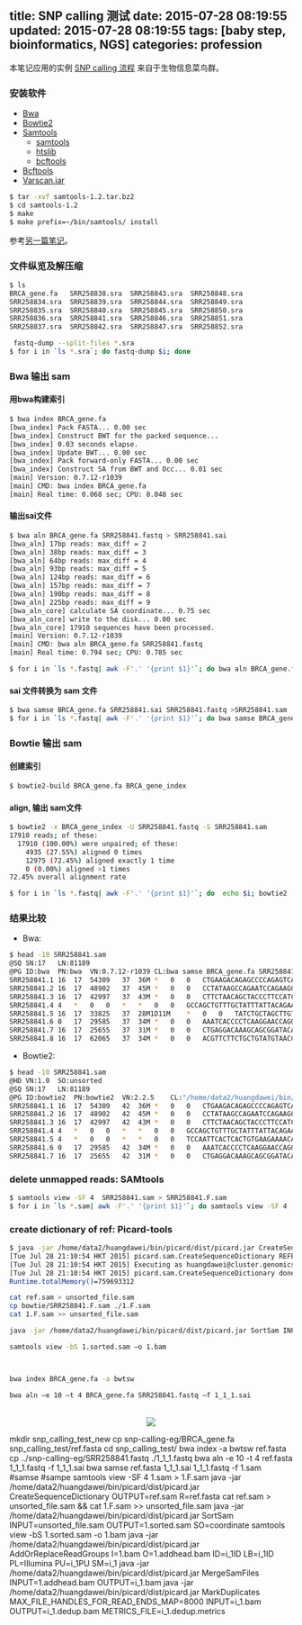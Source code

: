 title: SNP calling 测试
date: 2015-07-28 08:19:55
updated: 2015-07-28 08:19:55
tags: [baby step, bioinformatics, NGS]
categories: profession
---

本笔记应用的实例 [SNP calling 流程](http://sz.ctfs.ftn.qq.com/ftn_handler/3ef34cec7f4edc05a63d67886080331fcdebd7642054d1bbc1dc6b092209e9005fbf8d577e460c008a04633bdf9bb7ccdbb6bb5dab58571a835c7b60eb118d7d/snp-calling数据及流程实例.zip) 来自于生物信息菜鸟群。

### 安装软件

- [Bwa](http://nchc.dl.sourceforge.net/project/bio-bwa/bwa-0.7.12.tar.bz2)
- [Bowtie2](http://vorboss.dl.sourceforge.net/project/bowtie-bio/bowtie2/2.2.5/bowtie2-2.2.5-linux-x86_64.zip)
- [Samtools](http://cznic.dl.sourceforge.net/project/samtools/samtools/1.2/samtools-1.2.tar.bz2)
  - [samtools](http://nchc.dl.sourceforge.net/project/samtools/samtools/1.0/samtools-1.0.tar.bz2)
  - [htslib](http://cznic.dl.sourceforge.net/project/samtools/samtools/1.0/htslib-1.0.tar.bz2)
  - [bcftools](http://cznic.dl.sourceforge.net/project/samtools/samtools/1.0/bcftools-1.0.tar.bz2)
- [Bcftools]()
- [Varscan.jar]()

``` bash
$ tar -xvf samtools-1.2.tar.bz2 
$ cd samtools-1.2
$ make
$ make prefix=~/bin/samtools/ install
```

参考[另一篇笔记](SNP-calling-note.md)。

### 文件纵览及解压缩

``` bash
$ ls
BRCA_gene.fa   SRR258838.sra  SRR258843.sra  SRR258848.sra
SRR258834.sra  SRR258839.sra  SRR258844.sra  SRR258849.sra
SRR258835.sra  SRR258840.sra  SRR258845.sra  SRR258850.sra
SRR258836.sra  SRR258841.sra  SRR258846.sra  SRR258851.sra
SRR258837.sra  SRR258842.sra  SRR258847.sra  SRR258852.sra

 fastq-dump --split-files *.sra
$ for i in `ls *.sra`; do fastq-dump $i; done
```

### Bwa 输出 sam

#### 用bwa构建索引

``` bash
$ bwa index BRCA_gene.fa 
[bwa_index] Pack FASTA... 0.00 sec
[bwa_index] Construct BWT for the packed sequence...
[bwa_index] 0.03 seconds elapse.
[bwa_index] Update BWT... 0.00 sec
[bwa_index] Pack forward-only FASTA... 0.00 sec
[bwa_index] Construct SA from BWT and Occ... 0.01 sec
[main] Version: 0.7.12-r1039
[main] CMD: bwa index BRCA_gene.fa
[main] Real time: 0.068 sec; CPU: 0.048 sec
```

#### 输出sai文件

``` bash
$ bwa aln BRCA_gene.fa SRR258841.fastq > SRR258841.sai
[bwa_aln] 17bp reads: max_diff = 2
[bwa_aln] 38bp reads: max_diff = 3
[bwa_aln] 64bp reads: max_diff = 4
[bwa_aln] 93bp reads: max_diff = 5
[bwa_aln] 124bp reads: max_diff = 6
[bwa_aln] 157bp reads: max_diff = 7
[bwa_aln] 190bp reads: max_diff = 8
[bwa_aln] 225bp reads: max_diff = 9
[bwa_aln_core] calculate SA coordinate... 0.75 sec
[bwa_aln_core] write to the disk... 0.00 sec
[bwa_aln_core] 17910 sequences have been processed.
[main] Version: 0.7.12-r1039
[main] CMD: bwa aln BRCA_gene.fa SRR258841.fastq
[main] Real time: 0.794 sec; CPU: 0.785 sec

$ for i in `ls *.fastq| awk -F'.' '{print $1}'`; do bwa aln BRCA_gene.fa $i.fastq > $i.sai; done
```

#### sai 文件转换为 sam 文件

``` bash
$ bwa samse BRCA_gene.fa SRR258841.sai SRR258841.fastq >SRR258841.sam
$ for i in `ls *.fastq| awk -F'.' '{print $1}'`; do bwa samse BRCA_gene.fa $i.sai $i.fastq > $i.sam; done
```


### Bowtie 输出 sam

#### 创建索引

``` bash
$ bowtie2-build BRCA_gene.fa BRCA_gene_index	
```

#### align, 输出 sam文件

``` bash
$ bowtie2 -x BRCA_gene_index -U SRR258841.fastq -S SRR258841.sam
17910 reads; of these:
  17910 (100.00%) were unpaired; of these:
    4935 (27.55%) aligned 0 times
    12975 (72.45%) aligned exactly 1 time
    0 (0.00%) aligned >1 times
72.45% overall alignment rate

$ for i in `ls *.fastq| awk -F'.' '{print $1}'`; do  echo $i; bowtie2 -x BRCA_gene_index -U $i.fastq -S $i.sam; echo ; echo ; echo ; done >log.Bowtie.txt
```
### 结果比较

- Bwa:

``` bash
$ head -10 SRR258841.sam 
@SQ	SN:17	LN:81189
@PG	ID:bwa	PN:bwa	VN:0.7.12-r1039	CL:bwa samse BRCA_gene.fa SRR258841.sai SRR258841.fastq
SRR258841.1	16	17	54309	37	36M	*	0	0	CTGAAGACAGAGCCCCAGAGTCAGCTCGTGTTGGCA	////////////////////////////////////	XT:A:U	NM:i:0	X0:i:1	X1:i:0	XM:i:0	XO:i:0	XG:i:0	MD:Z:36
SRR258841.2	16	17	48902	37	45M	*	0	0	CCTATAAGCCAGAATCCAGAAGGCCTTTCTGCTGACAAGTTTGAG	/////////////////////////////////////////////	XT:A:U	NM:i:0	X0:i:1	X1:i:0	XM:i:0	XO:i:0	XG:i:0	MD:Z:45
SRR258841.3	16	17	42997	37	43M	*	0	0	CTTCTAACAGCTACCCTTCCATCATAAGTGACTCTTCTGCCCT	///////////////////////////////////////////	XT:A:U	NM:i:0	X0:i:1	X1:i:0	XM:i:0	XO:i:0	XG:i:0	MD:Z:43
SRR258841.4	4	*	0	0	*	*	0	0	GCCAGCTGTTTGCTATTTATTACAGAATTCAGCCTT	////////////////////////////////////
SRR258841.5	16	17	33825	37	28M1D11M	*	0	0	TATCTGCTAGCTTGTTTTCTTCACAGTGAGTGAATTGGA	///////////////////////////////////////	XT:A:U	NM:i:3	X0:i:1	X1:i:0	XM:i:2	XO:i:1	XG:i:1	MD:Z:0G0T26^C11
SRR258841.6	0	17	29585	37	34M	*	0	0	AAATCACCCCTCAAGGAACCAGGGATGAAATCAG	//////////////////////////////////	XT:A:U	NM:i:0	X0:i:1	X1:i:0	XM:i:0	XO:i:0	XG:i:0	MD:Z:34
SRR258841.7	16	17	25655	37	31M	*	0	0	CTGAGGACAAAGCAGCGGATACAACCTCAAA	///////////////////////////////	XT:A:U	NM:i:X0:i:1	X1:i:0	XM:i:0	XO:i:0	XG:i:0	MD:Z:31
SRR258841.8	16	17	62065	37	34M	*	0	0	ACGTTCTTCTGCTGTATGTAACCTGTCTTTTCTA	//////////////////////////////////	XT:A:U	NM:i:0	X0:i:1	X1:i:0	XM:i:0	XO:i:0	XG:i:0	MD:Z:34
```

- Bowtie2:

``` bash
$ head -10 SRR258841.sam 
@HD	VN:1.0	SO:unsorted
@SQ	SN:17	LN:81189
@PG	ID:bowtie2	PN:bowtie2	VN:2.2.5	CL:"/home/data2/huangdawei/bin/bowtie2-2.2.5/bowtie2-align-s --wrapper basic-0 -x BRCA_gene_index -S SRR258841.sam -U SRR258841.fastq"
SRR258841.1	16	17	54309	42	36M	*	0	0	CTGAAGACAGAGCCCCAGAGTCAGCTCGTGTTGGCA	////////////////////////////////////	AS:i:0	XN:i:0	XM:i:0	XO:i:0	XG:i:0	NM:i:0	MD:Z:36	YT:Z:UU
SRR258841.2	16	17	48902	42	45M	*	0	0	CCTATAAGCCAGAATCCAGAAGGCCTTTCTGCTGACAAGTTTGAG	/////////////////////////////////////////////	AS:i:0	XN:i:0	XM:i:0	XO:i:0	XG:i:0	NM:i:0	MD:Z:45	YT:Z:UU
SRR258841.3	16	17	42997	42	43M	*	0	0	CTTCTAACAGCTACCCTTCCATCATAAGTGACTCTTCTGCCCT	///////////////////////////////////////////	AS:i:0	XN:i:0	XM:i:0	XO:i:0	XG:i:0	NM:i:0	MD:Z:43	YT:Z:UU
SRR258841.4	4	*	0	0	*	*	0	0	GCCAGCTGTTTGCTATTTATTACAGAATTCAGCCTT	////////////////////////////////////	YT:Z:UU
SRR258841.5	4	*	0	0	*	*	0	0	TCCAATTCACTCACTGTGAAGAAAACAAGCTAGCAGATA	///////////////////////////////////////	YT:Z:UU
SRR258841.6	0	17	29585	42	34M	*	0	0	AAATCACCCCTCAAGGAACCAGGGATGAAATCAG	//////////////////////////////////	AS:i:0	XN:i:0	XM:i:0	XO:i:0	XG:i:0	NM:i:0	MD:Z:34	YT:Z:UU
SRR258841.7	16	17	25655	42	31M	*	0	0	CTGAGGACAAAGCAGCGGATACAACCTCAAA	///////////////////////////////	AS:i:0	XN:i:XM:i:0	XO:i:0	XG:i:0	NM:i:0	MD:Z:31	YT:Z:UU
```

### delete unmapped reads: SAMtools

``` bash
$ samtools view -SF 4  SRR258841.sam > SRR258841.F.sam
$ for i in `ls *.sam| awk -F'.' '{print $1}'`; do samtools view -SF 4  $i.sam > $i.F.sam; done
```

### create dictionary of ref: Picard-tools

``` bash
$ java -jar /home/data2/huangdawei/bin/picard/dist/picard.jar CreateSequenceDictionary OUTPUT=ref.sam R=BRCA_gene.fa
[Tue Jul 28 21:10:54 HKT 2015] picard.sam.CreateSequenceDictionary REFERENCE=BRCA_gene.fa OUTPUT=ref.sam    TRUNCATE_NAMES_AT_WHITESPACE=true NUM_SEQUENCES=2147483647 VERBOSITY=INFO QUIET=false VALIDATION_STRINGENCY=STRICT COMPRESSION_LEVEL=5 MAX_RECORDS_IN_RAM=500000 CREATE_INDEX=false CREATE_MD5_FILE=false GA4GH_CLIENT_SECRETS=client_secrets.json
[Tue Jul 28 21:10:54 HKT 2015] Executing as huangdawei@cluster.genomics.net.cn on Linux 2.6.32-431.11.2.el6.x86_64 amd64; Java HotSpot(TM) 64-Bit Server VM 1.7.0_51-b13; Picard version: 1.137(c8c9f584d7042e98867ea3cfc355fb7b89acd2e6_1438018139) JdkDeflater
[Tue Jul 28 21:10:54 HKT 2015] picard.sam.CreateSequenceDictionary done. Elapsed time: 0.00 minutes.
Runtime.totalMemory()=759693312
```

``` bash
cat ref.sam > unsorted_file.sam
cp bowtie/SRR258841.F.sam ./1.F.sam
cat 1.F.sam >> unsorted_file.sam

java -jar /home/data2/huangdawei/bin/picard/dist/picard.jar SortSam INPUT= unsorted_file.sam OUTPUT=1.sorted.sam SO=coordinate

samtools view -bS 1.sorted.sam –o 1.bam



bwa index BRCA_gene.fa -a bwtsw

bwa aln –e 10 –t 4 BRCA_gene.fa SRR258841.fastq –f 1_1_1.sai

```

<br>
<div align=center>
<img src="http://daweih.github.io/images/wechat_small_black.jpg">
</div>


mkdir snp_calling_test_new
cp snp-calling-eg/BRCA_gene.fa snp_calling_test/ref.fasta
cd snp_calling_test/
bwa index -a bwtsw ref.fasta
cp ../snp-calling-eg/SRR258841.fastq ./1_1_1.fastq
bwa aln -e 10 -t 4 ref.fasta 1_1_1.fastq -f 1_1_1.sai
bwa samse  ref.fasta 1_1_1.sai  1_1_1.fastq  -f 1.sam 
#samse
#sampe
samtools view -SF 4 1.sam > 1.F.sam
java -jar /home/data2/huangdawei/bin/picard/dist/picard.jar CreateSequenceDictionary OUTPUT=ref.sam R=ref.fasta
cat ref.sam > unsorted_file.sam && cat 1.F.sam >> unsorted_file.sam
java -jar /home/data2/huangdawei/bin/picard/dist/picard.jar SortSam INPUT=unsorted_file.sam OUTPUT=1.sorted.sam SO=coordinate
samtools view -bS 1.sorted.sam -o 1.bam
java -jar /home/data2/huangdawei/bin/picard/dist/picard.jar AddOrReplaceReadGroups I=1.bam O=1.addhead.bam ID=i_1ID LB=i_1ID    PL=Illumina  PU=i_1PU SM=i_1
java -jar /home/data2/huangdawei/bin/picard/dist/picard.jar MergeSamFiles INPUT=1.addhead.bam  OUTPUT=i_1.bam
java -jar /home/data2/huangdawei/bin/picard/dist/picard.jar MarkDuplicates MAX_FILE_HANDLES_FOR_READ_ENDS_MAP=8000 INPUT=i_1.bam     OUTPUT=i_1.dedup.bam METRICS_FILE=i_1.dedup.metrics
